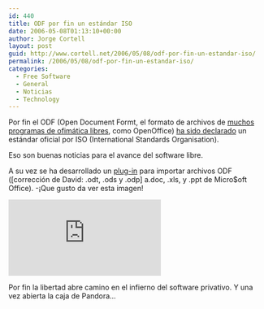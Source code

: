 ```yaml
---
id: 440
title: ODF por fin un estándar ISO
date: 2006-05-08T01:13:10+00:00
author: Jorge Cortell
layout: post
guid: http://www.cortell.net/2006/05/08/odf-por-fin-un-estandar-iso/
permalink: /2006/05/08/odf-por-fin-un-estandar-iso/
categories:
  - Free Software
  - General
  - Noticias
  - Technology
---
```

Por fin el ODF (Open Document Formt, el formato de archivos de [muchos programas de ofimática libres](http://opendocumentfellowship.org/Applications/HomePage), como OpenOffice) [ha sido declarado](http://www.consortiuminfo.org/standardsblog/article.php?story=20060503080915835) un estándar oficial por ISO (International Standards Organisation).

Eso son buenas noticias para el avance del software libre.

A su vez se ha desarrollado un [plug-in](http://sourceforge.net/projects/ooo-word-filter) para importar archivos ODF ([corrección de David: .odt, .ods y .odp] a.doc, .xls, y .ppt de Micro$oft Office). -¡Que gusto da ver esta imagen!

![Word importando ODF](http://sourceforge.net/dbimage.php?id=45622)

Por fin la libertad abre camino en el infierno del software privativo. Y una vez abierta la caja de Pandora&#8230;